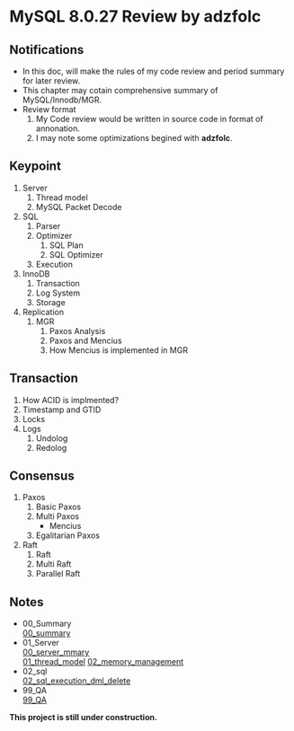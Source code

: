 # MySQL 8.0.27 Review by adzfolc

## Notifications
* In this doc, will make the rules of my code review and period summary for later review.
* This chapter may cotain comprehensive summary of MySQL/Innodb/MGR.
* Review format
    1. My Code review would be written in source code in format of annonation.
    2. I may note some optimizations begined with __adzfolc__.

## Keypoint
1. Server
    1. Thread model
    2. MySQL Packet Decode
2. SQL
    1. Parser
    2. Optimizer
        1. SQL Plan
        2. SQL Optimizer
    3. Execution
3. InnoDB
    1. Transaction
    2. Log System
    3. Storage
4. Replication
    1. MGR
        1. Paxos Analysis
        2. Paxos and Mencius
        3. How Mencius is implemented in MGR

## Transaction
1. How ACID is implmented?
2. Timestamp and GTID
3. Locks
4. Logs
    1. Undolog
    2. Redolog

## Consensus
1. Paxos
    1. Basic Paxos
    2. Multi Paxos
        * Mencius
    3. Egalitarian Paxos
2. Raft
    1. Raft
    2. Multi Raft
    3. Parallel Raft

## Notes
* 00_Summary  
[00_summary](./notes_by_adzfolc/00_summary.md)
* 01_Server  
[00_server_mmary](./notes_by_adzfolc/01_Server/00_server_summary.md)  
[01_thread_model](./notes_by_adzfolc/01_Server/01_thread_model.md)
[02_memory_management](./notes_by_adzfolc/01_Server/02_memory_management.md)
* 02_sql  
[02_sql_execution_dml_delete](./notes_by_adzfolc/02_sql_execution_dml_delete.md)
* 99_QA  
[99_QA](./notes_by_adzfolc/99_QA.md)

**This project is still under construction.**